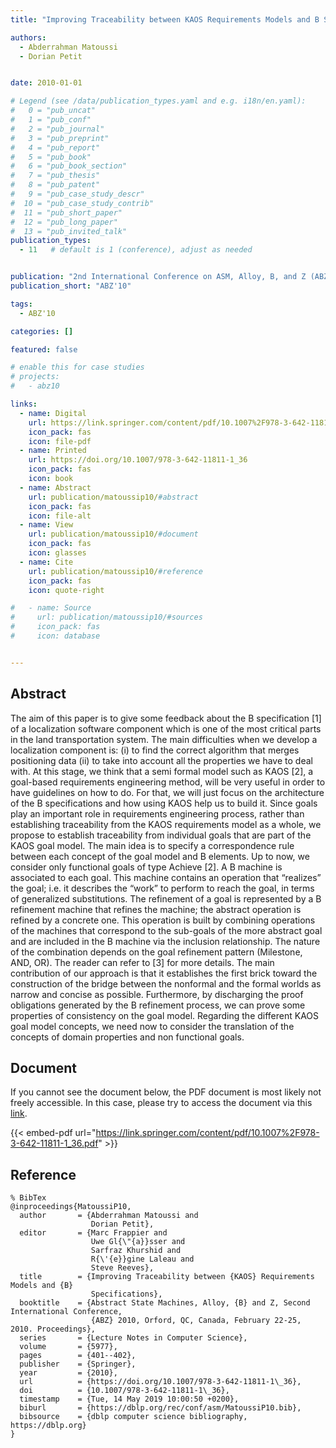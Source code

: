 ```yaml
---
title: "Improving Traceability between KAOS Requirements Models and B Specifications"

authors:
  - Abderrahman Matoussi
  - Dorian Petit


date: 2010-01-01

# Legend (see /data/publication_types.yaml and e.g. i18n/en.yaml): 
#   0 = "pub_uncat"
#   1 = "pub_conf"
#   2 = "pub_journal"
#   3 = "pub_preprint"
#   4 = "pub_report"
#   5 = "pub_book"
#   6 = "pub_book_section"
#   7 = "pub_thesis"
#   8 = "pub_patent"
#   9 = "pub_case_study_descr"
#  10 = "pub_case_study_contrib"
#  11 = "pub_short_paper"
#  12 = "pub_long_paper"
#  13 = "pub_invited_talk"
publication_types:
  - 11   # default is 1 (conference), adjust as needed


publication: "2nd International Conference on ASM, Alloy, B, and Z (ABZ'10)"
publication_short: "ABZ'10"

tags:
  - ABZ'10

categories: []

featured: false

# enable this for case studies
# projects:
#   - abz10

links:
  - name: Digital
    url: https://link.springer.com/content/pdf/10.1007%2F978-3-642-11811-1_36.pdf
    icon_pack: fas
    icon: file-pdf
  - name: Printed
    url: https://doi.org/10.1007/978-3-642-11811-1_36
    icon_pack: fas
    icon: book
  - name: Abstract
    url: publication/matoussip10/#abstract
    icon_pack: fas
    icon: file-alt
  - name: View
    url: publication/matoussip10/#document
    icon_pack: fas
    icon: glasses
  - name: Cite
    url: publication/matoussip10/#reference
    icon_pack: fas
    icon: quote-right

#   - name: Source
#     url: publication/matoussip10/#sources
#     icon_pack: fas
#     icon: database


---
```


## Abstract

The aim of this paper is to give some feedback about the B specification [1] of a localization software component which is one of the most critical parts in the land transportation system. The main difficulties when we develop a localization component is: (i) to find the correct algorithm that merges positioning data (ii) to take into account all the properties we have to deal with. At this stage, we think that a semi formal model such as KAOS [2], a goal-based requirements engineering method, will be very useful in order to have guidelines on how to do. For that, we will just focus on the architecture of the B specifications and how using KAOS help us to build it. Since goals play an important role in requirements engineering process, rather than establishing traceability from the KAOS requirements model as a whole, we propose to establish traceability from individual goals that are part of the KAOS goal model. The main idea is to specify a correspondence rule between each concept of the goal model and B elements. Up to now, we consider only functional goals of type Achieve [2]. A B machine is associated to each goal. This machine contains an operation that “realizes” the goal; i.e. it describes the “work” to perform to reach the goal, in terms of generalized substitutions. The refinement of a goal is represented by a B refinement machine that refines the machine; the abstract operation is refined by a concrete one. This operation is built by combining operations of the machines that correspond to the sub-goals of the more abstract goal and are included in the B machine via the inclusion relationship. The nature of the combination depends on the goal refinement pattern (Milestone, AND, OR). The reader can refer to [3] for more details. The main contribution of our approach is that it establishes the first brick toward the construction of the bridge between the nonformal and the formal worlds as narrow and concise as possible. Furthermore, by discharging the proof obligations generated by the B refinement process, we can prove some properties of consistency on the goal model. Regarding the different KAOS goal model concepts, we need now to consider the translation of the concepts of domain properties and non functional goals.

## Document

If you cannot see the document below, the PDF document is most likely not freely accessible. In this case, please try to access the document via this <a href="https://link.springer.com/content/pdf/10.1007%2F978-3-642-11811-1_36.pdf">link</a>.

{{< embed-pdf url="https://link.springer.com/content/pdf/10.1007%2F978-3-642-11811-1_36.pdf" >}}

## Reference

```
% BibTex
@inproceedings{MatoussiP10,
  author       = {Abderrahman Matoussi and
                  Dorian Petit},
  editor       = {Marc Frappier and
                  Uwe Gl{\"{a}}sser and
                  Sarfraz Khurshid and
                  R{\'{e}}gine Laleau and
                  Steve Reeves},
  title        = {Improving Traceability between {KAOS} Requirements Models and {B}
                  Specifications},
  booktitle    = {Abstract State Machines, Alloy, {B} and Z, Second International Conference,
                  {ABZ} 2010, Orford, QC, Canada, February 22-25, 2010. Proceedings},
  series       = {Lecture Notes in Computer Science},
  volume       = {5977},
  pages        = {401--402},
  publisher    = {Springer},
  year         = {2010},
  url          = {https://doi.org/10.1007/978-3-642-11811-1\_36},
  doi          = {10.1007/978-3-642-11811-1\_36},
  timestamp    = {Tue, 14 May 2019 10:00:50 +0200},
  biburl       = {https://dblp.org/rec/conf/asm/MatoussiP10.bib},
  bibsource    = {dblp computer science bibliography, https://dblp.org}
}


```

<!-- # add information for case study papers (if available)
## Sources

- **Used formal method:**
  [ASM](/method/asm)
- **Resources and tools:**
  Asmeta

For more information, please contact the <a href ="mailto:silvia.bonfanti@unibg.it;arcaini@nii.ac.jp;angelo.gargantini@unibg.it;scandurra@unibg.it;elvinia.riccobene@unimi.it">authors</a>-->

